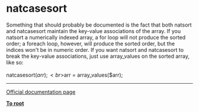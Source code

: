# natcasesort



Something that should probably be documented is the fact that both natsort and natcasesort maintain the key-value associations of the array. If you natsort a numerically indexed array, a for loop will not produce the sorted order; a foreach loop, however, will produce the sorted order, but the indices won&apos;t be in numeric order. If you want natsort and natcasesort to break the key-value associations, just use array_values on the sorted array, like so:<br><br>natcasesort($arr);<br>$arr = array_values($arr);  

---

[Official documentation page](https://www.php.net/manual/en/function.natcasesort.php)

**[To root](/README.md)**